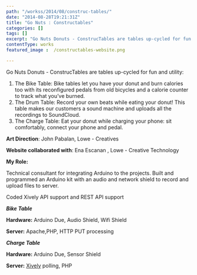 ```yaml
---
path: "/workss/2014/08/construc-tables/"
date: "2014-08-28T19:21:31Z"
title: "Go Nuts : Constructables"
categories: []
tags: []
excerpt: "Go Nuts Donuts - ConstrucTables are tables up-cycled for fun and utility:    Bike tables let you ha..."
contentType: works
featured_image :  /constructables-website.png

---
```


Go Nuts Donuts - ConstrucTables are tables up-cycled for fun and utility:

1. The Bike Table:
    Bike tables let you have your donut and burn calories too with its reconfigured pedals from old bicycles and a calorie counter to track what you’ve burned.
2. The Drum Table:
    Record your own beats while eating your donut! This table makes our customers a sound machine and uploads all the recordings to SoundCloud.
3. The Charge Table:
    Eat your donut while charging your phone: sit comfortably, connect your phone and pedal.

**Art Direction**: John Pabalan, Lowe - Creatives

**Website collaborated with**: Ena Escanan , Lowe - Creative Technology

**My Role:**

Technical consultant for integrating Arduino to the projects. Built and programmed an Arduino kit with an audio and network shield to record and upload files to server.

Coded Xively API support and REST API support

**_Bike Table_**

**Hardware:**
Arduino Due, Audio Shield, Wifi Shield

**Server:**
Apache,PHP, HTTP PUT processing

**_Charge Table_**

**Hardware:**
Arduino Due, Sensor Shield

**Server:**
[Xively](https://xively.com) polling, PHP